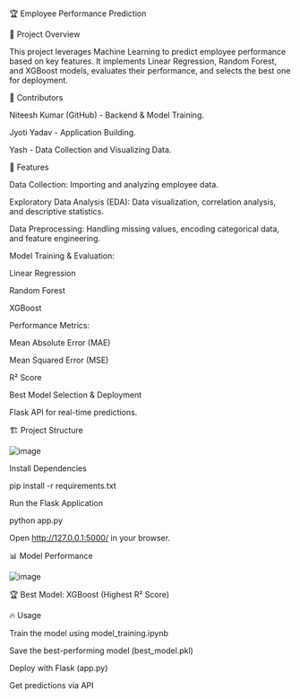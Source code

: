 🏆 Employee Performance Prediction

📌 Project Overview

This project leverages Machine Learning to predict employee performance based on key features. It implements Linear Regression, Random Forest, and XGBoost models, evaluates their performance, and selects the best one for deployment.

👥 Contributors

Niteesh Kumar (GitHub) - Backend & Model Training.

Jyoti Yadav  -  Application Building.

Yash - Data Collection and Visualizing Data.

🚀 Features

Data Collection: Importing and analyzing employee data.

Exploratory Data Analysis (EDA): Data visualization, correlation analysis, and descriptive statistics.

Data Preprocessing: Handling missing values, encoding categorical data, and feature engineering.

Model Training & Evaluation:

Linear Regression

Random Forest

XGBoost

Performance Metrics:

Mean Absolute Error (MAE)

Mean Squared Error (MSE)

R² Score

Best Model Selection & Deployment

Flask API for real-time predictions.

🏗️ Project Structure

![image](https://github.com/user-attachments/assets/2ce89514-1b72-4a74-9aca-581503948bf5)

 Install Dependencies

 pip install -r requirements.txt

 Run the Flask Application

python app.py

Open http://127.0.0.1:5000/ in your browser.

📊 Model Performance

![image](https://github.com/user-attachments/assets/56669c49-8a2b-4ddd-ae78-7ea0b19251f1)


🏆 Best Model: XGBoost (Highest R² Score)

🔥 Usage

Train the model using model_training.ipynb

Save the best-performing model (best_model.pkl)

Deploy with Flask (app.py)

Get predictions via API


